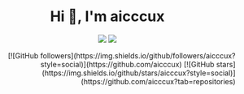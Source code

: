 <h1 style="text-align: center;">Hi 👋, I'm aicccux</h1>

<div style="text-align: center;">
<img src="https://github-readme-stats.vercel.app/api?username=aicccux&show_icons=true&theme=outrun&line_height=27&rank_icon=github&count_private=true" />
  
<img src="https://github-readme-stats.vercel.app/api/top-langs/?username=aicccux&show_icons=true&theme=outrun&langs_count=3&count_private=true&v=2" />

<p style="text-align: right;">
[![GitHub followers](https://img.shields.io/github/followers/aicccux?style=social)](https://github.com/aicccux)
[![GitHub stars](https://img.shields.io/github/stars/aicccux?style=social)](https://github.com/aicccux?tab=repositories)
</p>

</div>
